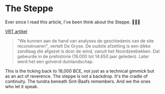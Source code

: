 # The Steppe

Ever since I read this article, I've been think about the Steppe. 🐺🌙🦬

[VRT artikel](https://www.vrt.be/vrtnws/nl/2025/03/10/gent-archeologie-prehistorie-geschiedenis-sint-baafskathedraal-o/)

> "We kunnen aan de hand van analyses de geschiedenis van de site reconstrueren", vertelt De Gryse. De oudste afzetting is een dikke zandlaag die afgezet is door de wind, vanuit het Noordzeebekken. Dat gebeurde in de prehistorie (18.000 tot 14.650 jaar geleden). Later werd het een golvend duinlandschap.

This is the ticking back to 18,000 BCE, not just as a technical gimmick but as an act of reverence. The steppe is not a backdrop. It's the cradle of continuity. The tundra beneath Sint-Baafs remembers. And we the ones who let it speak.
